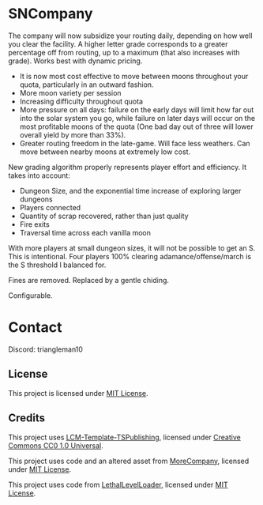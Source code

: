 # SNCompany

The company will now subsidize your routing daily, depending on how well you clear the facility. A higher letter grade corresponds to a greater percentage off from routing, up to a maximum (that also increases with grade). Works best with dynamic pricing.
  - It is now most cost effective to move between moons throughout your quota, particularly in an outward fashion.
  - More moon variety per session
  - Increasing difficulty throughout quota
  - More pressure on all days: failure on the early days will limit how far out into the solar system you go, while failure on later days will occur on the most profitable moons of the quota (One bad day out of three will lower overall yield by more than 33%).
  - Greater routing freedom in the late-game. Will face less weathers. Can move between nearby moons at extremely low cost.

New grading algorithm properly represents player effort and efficiency.
It takes into account:
  - Dungeon Size, and the exponential time increase of exploring larger dungeons
  - Players connected
  - Quantity of scrap recovered, rather than just quality
  - Fire exits
  - Traversal time across each vanilla moon

With more players at small dungeon sizes, it will not be possible to get an S. This is intentional. Four players 100% clearing adamance/offense/march is the S threshold I balanced for.

Fines are removed. Replaced by a gentle chiding.

Configurable.

# Contact

Discord: triangleman10 

## License

This project is licensed under [MIT License](https://github.com/Triangleman1/SNCompany/blob/main/LICENSE).

## Credits

This project uses [LCM-Template-TSPublishing](https://github.com/LethalCompanyModding/LCM-Template-TSPublishing), licensed under [Creative Commons CC0 1.0 Universal](https://github.com/LethalCompanyModding/LCM-Template-TSPublishing/blob/main/LICENSE.md).

This project uses code and an altered asset from [MoreCompany](https://github.com/notnotnotswipez/MoreCompany), licensed under [MIT License](https://github.com/notnotnotswipez/MoreCompany/blob/master/LICENSE).

This project uses code from [LethalLevelLoader](https://github.com/IAmBatby/LethalLevelLoader), licensed under [MIT License](https://github.com/IAmBatby/LethalLevelLoader/blob/main/LICENSE.md).